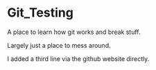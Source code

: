 # Git_Testing
A place to learn how git works and break stuff.

Largely just a place to mess around.

I added a third line via the github website directly.
